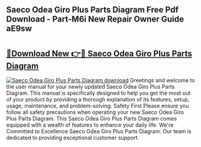 ## Saeco Odea Giro Plus Parts Diagram Free Pdf Download - Part-M6i New Repair Owner Guide aE9sw

# <h2><a href="http://dfhstm.blite.top/?on=Saeco+Odea+Giro+Plus+Parts+Diagram">🔗Download New 👉🔴 Saeco Odea Giro Plus Parts Diagram</a></h2>

[![Saeco Odea Giro Plus Parts Diagram download](https://i.imgur.com/lujVjoI.png)](http://dfhstm.blite.top/?on=Saeco+Odea+Giro+Plus+Parts+Diagram)
Greetings and welcome to the user manual for your newly updated Saeco Odea Giro Plus Parts Diagram. This manual is specifically designed to help you get the most out of your product by providing a thorough explanation of its features, setup, usage, maintenance, and problem-solving. Safety First Please ensure you follow all safety precautions when operating your new Saeco Odea Giro Plus Parts Diagram. This Saeco Odea Giro Plus Parts Diagram comes equipped with a wealth of features to enhance your daily life. We're Committed to Excellence Saeco Odea Giro Plus Parts Diagram. Our team is dedicated to providing exceptional customer support.
